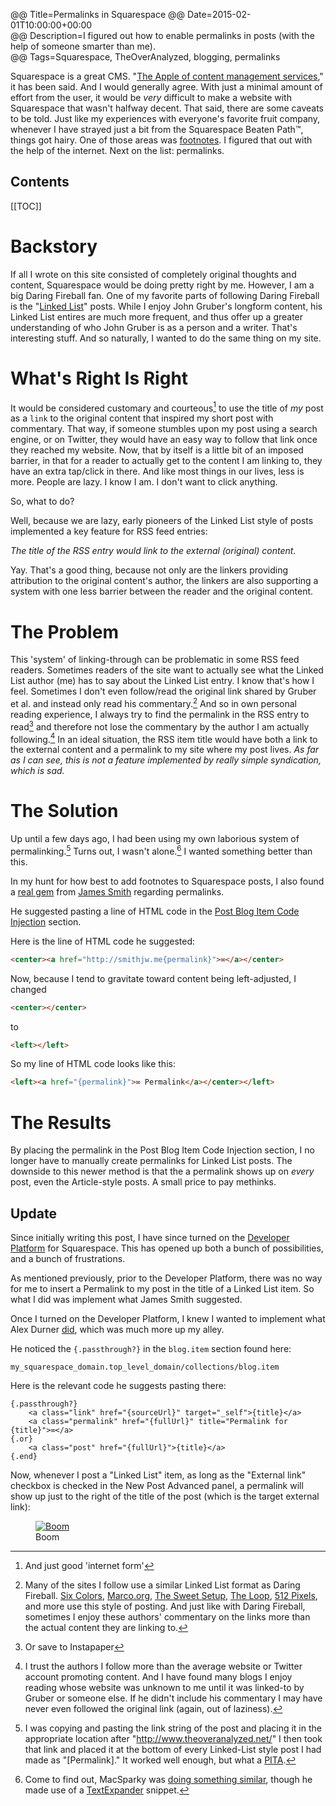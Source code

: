 @@ Title=Permalinks in Squarespace 
@@ Date=2015-02-01T10:00:00+00:00  
@@ Description=I figured out how to enable permalinks in posts (with the help of someone smarter than me).  
@@ Tags=Squarespace, TheOverAnalyzed, blogging, permalinks  

<div class="topstory">Squarespace is a great CMS. "<a href="http://stream-seo.com/squarespace-review/">The Apple of content management services</a>," it has been said. And I would generally agree. With just a minimal amount of effort from the user, it would be <i>very</i> difficult to make a website with Squarespace that wasn't halfway decent. That said, there are some caveats to be told. Just like my experiences with everyone's favorite fruit company, whenever I have strayed just a bit from the Squarespace Beaten Path™, things got hairy. One of those areas was <a href="http://www.theoveranalyzed.net/2015/1/31/bigfoot-footnotes-in-squarespace">footnotes</a>. I figured that out with the help of the internet. Next on the list: permalinks.
</div>

<h2>Contents</h2>

[[TOC]]

# Backstory

If all I wrote on this site consisted of completely original thoughts and content, Squarespace would be doing pretty right by me. However, I am a big Daring Fireball fan. One of my favorite parts of following Daring Fireball is the "[Linked List][daringfireball]" posts. While I enjoy John Gruber's longform content, his Linked List entires are much more frequent, and thus offer up a greater understanding of who John Gruber is as a person and a writer. That's interesting stuff. And so naturally, I wanted to do the same thing on my site. 

# What's Right Is Right

It would be considered customary and courteous[^cc] to use the title of *my* post as a `link` to the original content that inspired my short post with commentary. That way, if someone stumbles upon my post using a search engine, or on Twitter, they would have an easy way to follow that link once they reached my website. Now, that by itself is a little bit of an imposed barrier, in that for a reader to actually get to the content I am linking to, they have an extra tap/click in there. And like most things in our lives, less is more. People are lazy. I know I am. I don't want to click anything.

So, what to do?

Well, because we are lazy, early pioneers of the Linked List style of posts implemented a key feature for RSS feed entries: 

*The title of the RSS entry would link to the external (original) content.*

Yay. That's a good thing, because not only are the linkers providing attribution to the original content's author, the linkers are also supporting a system with one less barrier between the reader and the original content.

# The Problem

This 'system' of linking-through can be problematic in some RSS feed readers. Sometimes readers of the site want to actually see what the Linked List author (me) has to say about the Linked List entry. I know that's how I feel. Sometimes I don't even follow/read the original link shared by Gruber et al. and instead only read his commentary.[^hc]  And so in own personal reading experience, I always try to find the permalink in the RSS entry to read[^rss] and therefore not lose the commentary by the author I am actually following.[^af]  In an ideal situation, the RSS item title would have both a link to the external content and a permalink to my site where my post lives. *As far as I can see, this is not a feature implemented by really simple syndication, which is sad.*

# The Solution

Up until a few days ago, I had been using my own laborious system of permalinking.[^pl] Turns out, I wasn't alone.[^wa] I wanted something better than this. 

In my hunt for how best to add footnotes to Squarespace posts, I also found a [real gem][real] from [James Smith][twitter] regarding permalinks.

He suggested pasting a line of HTML code in the [Post Blog Item Code Injection][squarespace] section.

Here is the line of HTML code he suggested:

```html
<center><a href="http://smithjw.me{permalink}">∞</a></center>
```

Now, because I tend to gravitate toward content being left-adjusted, I changed

```html
<center></center>
```
 	
to

```html
<left></left>
```

So my line of HTML code looks like this:

```html
<left><a href="{permalink}">∞ Permalink</a></center></left>
```

# The Results

By placing the permalink in the Post Blog Item Code Injection section, I no longer have to manually create permalinks for Linked List posts. The downside to this newer method is that the a permalink shows up on *every* post, even the Article-style posts. A small price to pay methinks.

<div class="update">

## Update

Since initially writing this post, I have since turned on the [Developer Platform][squarespacee] for Squarespace. This has opened up both a bunch of possibilities, and a bunch of frustrations.

As mentioned previously, prior to the Developer Platform, there was no way for me to insert a Permalink to my post in the title of a Linked List item. So what I did was implement what James Smith suggested.

Once I turned on the Developer Platform, I knew I wanted to implement what Alex Durner [did][alexduner], which was much more up my alley.

He noticed the `{.passthrough?}` in the `blog.item` section found here:

```
my_squarespace_domain.top_level_domain/collections/blog.item
```

Here is the relevant code he suggests pasting there:

```
{.passthrough?}
	<a class="link" href="{sourceUrl}" target="_self">{title}</a>
	<a class="permalink" href="{fullUrl}" title="Permalink for {title}">∞</a>
{.or}
	<a class="post" href="{fullUrl}">{title}</a>
{.end}
```

Now, whenever I post a "Linked List" item, as long as the "External link" checkbox is checked in the New Post Advanced panel, a permalink will show up just to the right of the title of the post (which is the target external link):

<figure>
	<a class="nohover" href="http://d.pr/i/1lSZU+" />
		<img src="http://d.pr/i/1lSZU+" alt="Boom" />
	</a>
	<figcaption>Boom</figcaption>
</figure>

</div>

[^cc]: And just good 'internet form'
[^hc]: Many of the sites I follow use a similar Linked List format as Daring Fireball. [Six Colors][sixcolors], [Marco.org][marco], [The Sweet Setup][thesweetsetup], [The Loop][loopinsight], [512 Pixels][512pixels], and more use this style of posting. And just like with Daring Fireball, sometimes I enjoy these authors' commentary on the links more than the actual content they are linking to.
[^rss]: Or save to Instapaper
[^af]: I trust the authors I follow more than the average website or Twitter account promoting content. And I have found many blogs I enjoy reading whose website was unknown to me until it was linked-to by Gruber or someone else. If he didn't include his commentary I may have never even followed the original link (again, out of laziness).
[^pl]: I was copying and pasting the link string of the post and placing it in the appropriate location after "http://www.theoveranalyzed.net/" I then took that link and placed it at the bottom of every Linked-List style post I had made as "[Permalink]." It worked well enough, but what a [PITA][urbandictionary]. 
[^wa]: Come to find out, MacSparky was [doing something similar][macsparky], though he made use of a [TextExpander][smilesoftware] snippet.

[512pixels]: http://www.512pixels.net
[alexduner]: http://alexduner.com/blog/squarespace-permalinks
[daringfireball]: http://daringfireball.net/2004/06/linked_list
[loopinsight]: http://loopinsight.com
[macsparky]: http://macsparky.com/blog/permalinkingss
[marco]: http://www.marco.org
[real]: http:///http://smithjw.me/blog/permalinking-with-squarespace
[sixcolors]: http://www.sixcolors.com
[smilesoftware]: http://smilesoftware.com/TextExpander/index.html
[squarespace]: http://help.squarespace.com/guides/using-code-injection
[squarespacee]: http://developers.squarespace.com
[thesweetsetup]: http://www.thesweetsetup.com
[twitter]: https://twitter.com/smithjw
[urbandictionary]: http://www.urbandictionary.com/define.php?term=pita&defid=549368